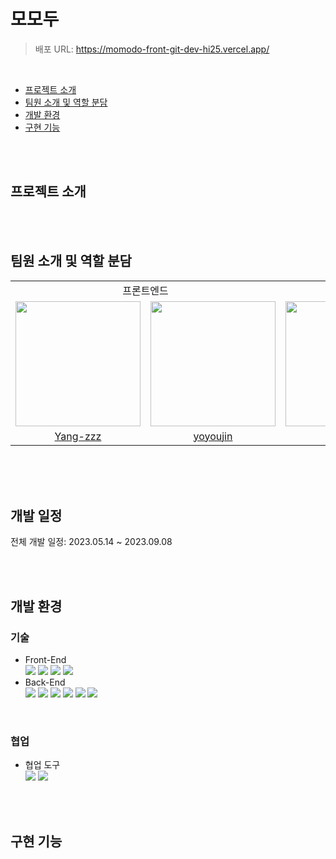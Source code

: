 # 모모두

> 배포 URL: https://momodo-front-git-dev-hi25.vercel.app/
<br>

- [프로젝트 소개](#프로젝트-소개)
- [팀원 소개 및 역할 분담](#팀원-소개-및-역할-분담)
- [개발 환경](#개발-환경)
- [구현 기능](#구현-기능)

<br>
<br>

## 프로젝트 소개

<br>
<br>

## 팀원 소개 및 역할 분담

<table>
  <tr>
    <td align="center" colspan="2">프론트엔드</td>
    <td align="center" colspan="1">백엔드</td>
  </tr>
  <tr>
    <td>
      <a href="https://github.com/Yang-zzz">
        <img src="https://avatars.githubusercontent.com/u/89332492?v=4" width="200px"/>
      </a>
    </td>
    <td>
      <a href="https://github.com/yoyoujin">
        <img src="https://avatars.githubusercontent.com/u/102464638?v=4" width="200px"/>
      </a>
    </td>
    <td>
      <a href="https://github.com/SBSun">
        <img src="https://avatars.githubusercontent.com/u/46879319?v=4" width="200px"/>
      </a>
    </td>
  </tr>
  <tr>
    <td align="center">
        <a href="https://github.com/Yang-zzz">Yang-zzz</a>
    </td>
    <td align="center">
        <a href="https://github.com/yoyoujin">yoyoujin</a>
    </td>
    <td align="center">
        <a href="https://github.com/SBSun">SBSun</a>
    </td>
  </tr>
</table>
<br>

<br>
<br>

## 개발 일정

전체 개발 일정: 2023.05.14 ~ 2023.09.08

<br>
<br>

## 개발 환경

### 기술

- Front-End
  <br>
  <img src="https://img.shields.io/badge/Next.js-000000?style=flat-square&logo=Next.js&logoColor=white"/>
  <img src="https://img.shields.io/badge/React_Query-FF4154?style=flat-square&logo=React Query&logoColor=white"/>
  <img src="https://img.shields.io/badge/Tailwind CSS-06B6D4?style=flat-square&logo=Tailwind CSS&logoColor=white"/>
  <img src="https://img.shields.io/badge/Jotai-232F3E?style=flat-square&logo=Jotai&logoColor=white"/>
- Back-End
  <br>
  <img src="https://img.shields.io/badge/java-007396?style=flat-square&logo=java&logoColor=white"/>
  <img src="https://img.shields.io/badge/springboot-6DB33F?style=flat-square&logo=springboot&logoColor=white">
  <img src="https://img.shields.io/badge/Spring Data JPA-000000?style=flat-square&logo=SpringDataJPA&logoColor=white">
  <img src="https://img.shields.io/badge/spring batch-6DB33F?style=flat-square&logo=&logoColor=white"/>
  <img src="https://img.shields.io/badge/MySQL-4479A1?style=flat-square&logo=MySQL&logoColor=white"/>
  <img src="https://img.shields.io/badge/Amazon AWS-232F3E?style=flat-square&logo=amazonaws&logoColor=white"/>

<br>

### 협업

- 협업 도구
  <br>
  <img src="https://img.shields.io/badge/FigJam-5B0BB5?style=flat-square&logo=Figma&logoColor=white">
  <img src="https://img.shields.io/badge/Notion-000000?style=flat-square&logo=Notion&logoColor=white">
  
<br>
<br>

## 구현 기능

